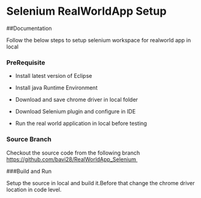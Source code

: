 # Selenium RealWorldApp Setup

##Documentation

Follow the below steps to setup selenium workspace for realworld app in local 

### PreRequisite

* Install latest version of Eclipse 

* Install java Runtime Environment

* Download and save chrome driver in local folder

* Download Selenium plugin and configure in IDE

* Run the real world application in local before testing

### Source Branch 

Checkout the source code from the following branch https://github.com/bavi28/RealWorldApp_Selenium 

###Build and Run 

Setup the source in local and build it.Before that change the chrome driver location in code level.
